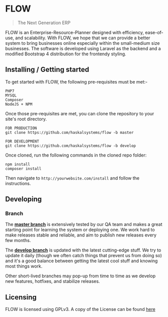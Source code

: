 # FLOW
> The Next Generation ERP

FLOW is an Enterprise-Resource-Planner designed with efficiency, ease-of-use, and scalability. With FLOW, we hope that we can provide a better system to bring businesses online especially within the small-medium size businesses. The software is developed using Laravel as the backend and a modified Bootstrap 4 distribution for the frontendy styling.

## Installing / Getting started

To get started with FLOW, the following pre-requisites must be met:-

```shell
PHP7
MYSQL
Composer
NodeJS + NPM
```

Once those pre-requisites are met, you can clone the repository to your site's root directory.

```shell
FOR PRODUCTION
git clone https://github.com/haskalsystems/flow -b master

FOR DEVELOPMENT
git clone https://github.com/haskalsystems/flow -b develop
```

Once cloned, run the following commands in the cloned repo folder:

```shell
npm install
composer install
```

Then navigate to ```http://yourwebsite.com/install``` and follow the instructions.

## Developing

### Branch
The **[master branch](https://github.com/haskalsystems/flow-core/tree/master)** is extensively tested by our QA team and makes a great starting point for learning the system or deploying one. We work hard to make releases stable and reliable, and aim to publish new releases every few months.

The **[develop branch](https://github.com/haskalsystems/flow-core/tree/develop)** is updated with the latest cutting-edge stuff. We try to update it daily (though we often catch things that prevent us from doing so) and it's a good balance between getting the latest cool stuff and knowing most things work.

Other short-lived branches may pop-up from time to time as we develop new features, hotfixes, and stabilize releases.

## Licensing

FLOW is licensed using GPLv3. A copy of the License can be found [here](https://github.com/haskalsystems/flow-core/LICENSE.md)